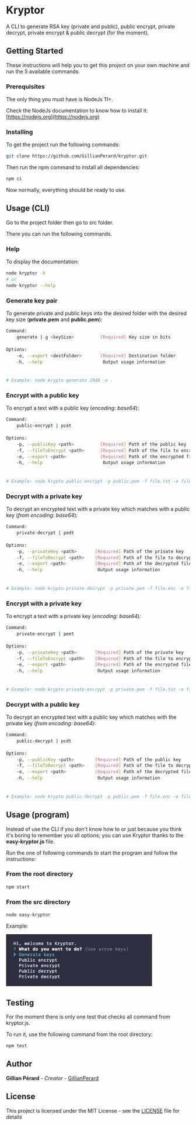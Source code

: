 # Kryptor

A CLI to generate RSA key (private and public), public encrypt, private decrypt, private encrypt & public decrypt (for the moment).

## Getting Started

These instructions will help you to get this project on your own machine and run the 5 available commands.

### Prerequisites

The only thing you must have is NodeJs 11+.

Check the NodeJs documentation to know how to install it: [https://nodejs.org](https://nodejs.org)

### Installing

To get the project run the following commands:

```sh
git clone https://github.com/GillianPerard/kryptor.git
```

Then run the npm command to install all dependencies:

```sh
npm ci
```

Now normally, everything should be ready to use.

## Usage (CLI)

Go to the project folder then go to src folder.

There you can run the following commands.

### Help

To display the documentation:

```sh
node kryptor -h
# or
node kryptor --help
```

### Generate key pair

To generate private and public keys into the desired folder with the desired key size (**private.pem** and **public.pem**):

```sh
Command:
    generate | g <keySize>          [Required] Key size in bits

Options:
    -e, --export <destFolder>       [Required] Destination folder
    -h, --help                       Output usage information


# Example: node krypto generate 2048 -e .
```

### Encrypt **with a public key**

To encrypt a text with a public key (*encoding: base64*):

```sh
Command:
    public-encrypt | pcet

Options:
    -p, --publicKey <path>          [Required] Path of the public key
    -f, --fileToEncrypt <path>      [Required] Path of the file to encrypt
    -e, --export <path>             [Required] Path of the encrypted file
    -h, --help                       Output usage information


# Example: node krypto public-encrypt -p public.pem -f file.txt -e file.enc
```

### Decrypt **with a private key**

To decrypt an encrypted text with a private key which matches with a public key (*from encoding: base64*):

```sh
Command:
    private-decrypt | pedt

Options:
    -p, --privateKey <path>       [Required] Path of the private key
    -f, --fileToDecrypt <path>    [Required] Path of the file to decrypt
    -e, --export <path>           [Required] Path of the decrypted file
    -h, --help                     Output usage information


# Example: node krypto private-decrypt -p private.pem -f file.enc -e file.txt
```

### Encrypt **with a private key**

To encrypt a text with a private key (*encoding: base64*):

```sh
Command:
    private-encrypt | peet

Options:
    -p, --privateKey <path>       [Required] Path of the private key
    -f, --fileToEncrypt <path>    [Required] Path of the file to encrypt
    -e, --export <path>           [Required] Path of the encrypted file
    -h, --help                     Output usage information


# Example: node krypto private-encrypt -p private.pem -f file.txt -e file.enc
```

### Decrypt **with a public key**

To decrypt an encrypted text with a public key which matches with the private key (*from encoding: base64*):

```sh
Command:
    public-decrypt | pcdt

Options:
    -p, --publicKey <path>        [Required] Path of the public key
    -f, --fileToDecrypt <path>    [Required] Path of the file to decrypt
    -e, --export <path>           [Required] Path of the decrypted file
    -h, --help                     Output usage information


# Example: node krypto public-decrypt -p public.pem -f file.enc -e file.txt
```

## Usage (program)

Instead of use the CLI if you don't know how to or just because you think it's boring to remember you all options; you can use Kryptor thanks to the **easy-kryptor.js** file.

Run the one of following commands to start the program and follow the instructions:

### From the root directory

```sh
npm start
```

### From the src directory

```sh
node easy-kryptor
```

Example:

<img src="./assets/easy-kryptor.png" width="400">

## Testing

For the moment there is only one test that checks all command from kryptor.js.

To run it, use the following command from the root directory:

```sh
npm test
```

## Author

**Gillian Pérard** - *Creator* - [GillianPerard](https://github.com/GillianPerard)

## License

This project is licensed under the MIT License - see the [LICENSE](LICENSE) file for details
